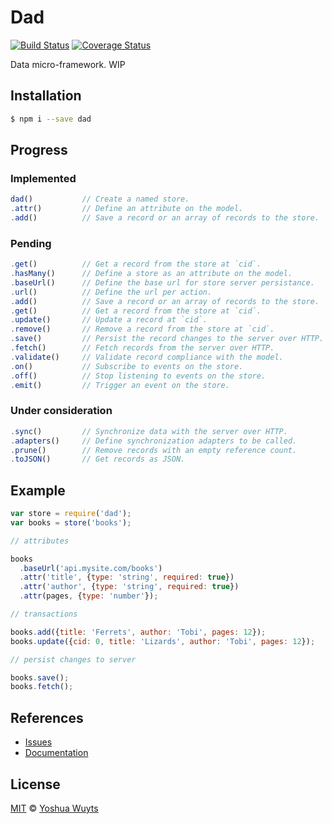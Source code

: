 # Dad

[![Build Status](https://travis-ci.org/yoshuawuyts/dad.svg)](https://travis-ci.org/yoshuawuyts/dad)
[![Coverage Status](https://coveralls.io/repos/yoshuawuyts/dad/badge.png)](https://coveralls.io/r/yoshuawuyts/dad)

Data micro-framework. WIP

## Installation
````bash
$ npm i --save dad
````

## Progress
### Implemented
````js
dad()           // Create a named store.
.attr()         // Define an attribute on the model.
.add()          // Save a record or an array of records to the store.
````
### Pending
````js
.get()          // Get a record from the store at `cid`.
.hasMany()      // Define a store as an attribute on the model.
.baseUrl()      // Define the base url for store server persistance.
.url()          // Define the url per action.
.add()          // Save a record or an array of records to the store.
.get()          // Get a record from the store at `cid`.
.update()       // Update a record at `cid`.
.remove()       // Remove a record from the store at `cid`.
.save()         // Persist the record changes to the server over HTTP.
.fetch()        // Fetch records from the server over HTTP.
.validate()     // Validate record compliance with the model.
.on()           // Subscribe to events on the store.
.off()          // Stop listening to events on the store.
.emit()         // Trigger an event on the store.
````
### Under consideration
````js
.sync()         // Synchronize data with the server over HTTP.
.adapters()     // Define synchronization adapters to be called.
.prune()        // Remove records with an empty reference count.
.toJSON()       // Get records as JSON.
````

## Example
````js
var store = require('dad');
var books = store('books');

// attributes

books
  .baseUrl('api.mysite.com/books')
  .attr('title', {type: 'string', required: true})
  .attr('author', {type: 'string', required: true})
  .attr(pages, {type: 'number'});

// transactions

books.add({title: 'Ferrets', author: 'Tobi', pages: 12});
books.update({cid: 0, title: 'Lizards', author: 'Tobi', pages: 12});

// persist changes to server

books.save();
books.fetch();
````

## References
- [Issues](https://github.com/yoshuawuyts/dad/issues)
- [Documentation](https://github.com/yoshuawuyts/dad/tree/master/docs/methods.md)

## License
[MIT](https://tldrlegal.com/license/mit-license) © [Yoshua Wuyts](yoshuawuyts.com)
